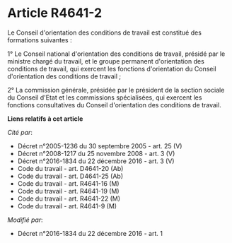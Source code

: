 # Article R4641-2

Le Conseil d'orientation des conditions de travail est constitué des formations suivantes : 

1° Le Conseil national d'orientation des conditions de travail, présidé par le ministre chargé du travail, et le groupe
permanent d'orientation des conditions de travail, qui exercent les fonctions d'orientation du Conseil d'orientation des
conditions de travail ; 

2° La commission générale, présidée par le président de la section sociale du Conseil d'Etat et les commissions spécialisées,
qui exercent les fonctions consultatives du Conseil d'orientation des conditions de travail.

**Liens relatifs à cet article**

_Cité par_:

  - Décret n°2005-1236 du 30 septembre 2005 - art. 25 (V)
  - Décret n°2008-1217 du 25 novembre 2008 - art. 3 (V)
  - Décret n°2016-1834 du 22 décembre 2016 - art. 3 (V)
  - Code du travail - art. D4641-20 (Ab)
  - Code du travail - art. D4641-25 (Ab)
  - Code du travail - art. R4641-16 (M)
  - Code du travail - art. R4641-19 (M)
  - Code du travail - art. R4641-22 (M)
  - Code du travail - art. R4641-9 (M)

_Modifié par_:

  - Décret n°2016-1834 du 22 décembre 2016 - art. 1

